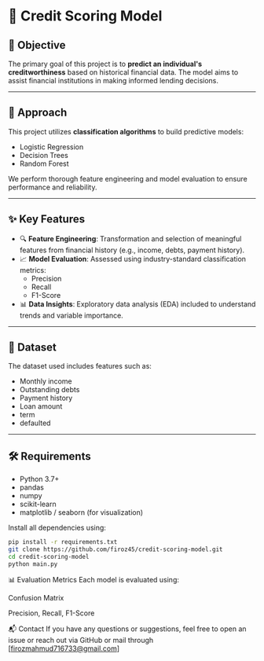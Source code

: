 # 🏦 Credit Scoring Model

## 📌 Objective
The primary goal of this project is to **predict an individual's creditworthiness** based on historical financial data. The model aims to assist financial institutions in making informed lending decisions.

---

## 🧠 Approach

This project utilizes **classification algorithms** to build predictive models:
- Logistic Regression
- Decision Trees
- Random Forest

We perform thorough feature engineering and model evaluation to ensure performance and reliability.

---

## ✨ Key Features

- 🔍 **Feature Engineering**: Transformation and selection of meaningful features from financial history (e.g., income, debts, payment history).
- 📈 **Model Evaluation**: Assessed using industry-standard classification metrics:
  - Precision
  - Recall
  - F1-Score
- 📊 **Data Insights**: Exploratory data analysis (EDA) included to understand trends and variable importance.

---

## 📂 Dataset

The dataset used includes features such as:
- Monthly income
- Outstanding debts
- Payment history
- Loan amount
- term
- defaulted

---

## 🛠️ Requirements

- Python 3.7+
- pandas
- numpy
- scikit-learn
- matplotlib / seaborn (for visualization)

Install all dependencies using:

```bash
pip install -r requirements.txt
git clone https://github.com/firoz45/credit-scoring-model.git
cd credit-scoring-model
python main.py
```
📊 Evaluation Metrics
Each model is evaluated using:

Confusion Matrix

Precision, Recall, F1-Score


📬 Contact
If you have any questions or suggestions, feel free to open an issue or reach out via GitHub or mail through [firozmahmud716733@gmail.com]

